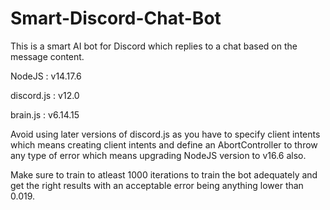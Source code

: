 # Smart-Discord-Chat-Bot

This is a smart AI bot for Discord which replies to a chat based on the message content.

NodeJS : v14.17.6

discord.js : v12.0

brain.js : v6.14.15

Avoid using later versions of discord.js as you have to specify client intents which means creating client intents and define an AbortController to throw any type of error which means upgrading NodeJS version to v16.6 also.

Make sure to train to atleast 1000 iterations to train the bot adequately and get the right results with an acceptable error being anything lower than 0.019.
